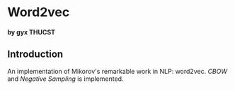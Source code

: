 # Word2vec
#### by gyx THUCST
## Introduction
An implementation of Mikorov's remarkable work in NLP: word2vec. *CBOW* and *Negative Sampling* is implemented.
